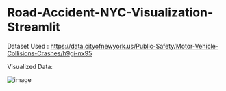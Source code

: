 # Road-Accident-NYC-Visualization-Streamlit

Dataset Used : https://data.cityofnewyork.us/Public-Safety/Motor-Vehicle-Collisions-Crashes/h9gi-nx95

Visualized Data: 

![image](https://user-images.githubusercontent.com/77683275/169661436-4c172d38-054a-4438-9f28-0271690a7b13.png)

